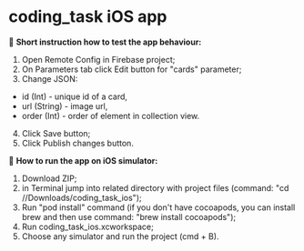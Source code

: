 # coding_task iOS app

🚀 **Short instruction how to test the app behaviour:**
1. Open Remote Config in Firebase project;
2. On Parameters tab click Edit button for "cards" parameter;
3. Change JSON:
- id (Int) - unique id of a card,
- url (String) - image url,
- order (Int) - order of element in collection view.
4. Click Save button;
5. Click Publish changes button.

🚀 **How to run the app on iOS simulator:**
1. Download ZIP;
2. in Terminal jump into related directory with project files (command: "cd /<user>/Downloads/coding_task_ios");
3. Run "pod install" command (if you don't have cocoapods, you can install brew and then use command: "brew install cocoapods");
4. Run coding_task_ios.xcworkspace;
5. Choose any simulator and run the project (cmd + B).
